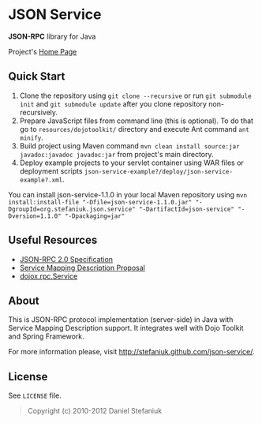 JSON Service
============

**JSON-RPC** library for Java

Project's [Home Page](http://stefaniuk.github.com/json-service/ "Project's Home Page")

Quick Start
-----------

1. Clone the repository using `git clone --recursive` or run `git submodule init` and `git submodule update` after you clone repository non-recursively.
2. Prepare JavaScript files from command line (this is optional). To do that go to `resources/dojotoolkit/` directory and execute Ant command `ant minify`.
3. Build project using Maven command `mvn clean install source:jar javadoc:javadoc javadoc:jar` from project's main directory.
4. Deploy example projects to your servlet container using WAR files or deployment scripts `json-service-example?/deploy/json-service-example?.xml`.

You can install json-service-1.1.0 in your local Maven repository using `mvn install:install-file "-Dfile=json-service-1.1.0.jar" "-DgroupId=org.stefaniuk.json.service" "-DartifactId=json-service" "-Dversion=1.1.0" "-Dpackaging=jar"`

Useful Resources
----------------

* [JSON-RPC 2.0 Specification](http://www.jsonrpc.org/specification)
* [Service Mapping Description Proposal](http://dojotoolkit.org/reference-guide/1.8/dojox/rpc/smd.html)
* [dojox.rpc.Service](http://dojotoolkit.org/reference-guide/1.8/dojox/rpc/Service.html)

About
-----

This is JSON-RPC protocol implementation (server-side) in Java with Service Mapping Description support. It integrates well with Dojo Toolkit and Spring Framework.

For more information please, visit <http://stefaniuk.github.com/json-service/>.

License
-------

See `LICENSE` file.

> Copyright (c) 2010-2012 Daniel Stefaniuk
